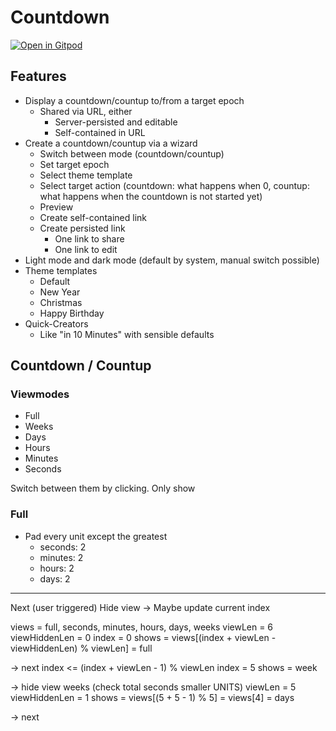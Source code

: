 # Countdown

[![Open in Gitpod](https://gitpod.io/button/open-in-gitpod.svg)](https://gitpod.io/#https://github.com/spalberg/countdown)

## Features

- Display a countdown/countup to/from a target epoch
  - Shared via URL, either
    - Server-persisted and editable
    - Self-contained in URL
- Create a countdown/countup via a wizard
  - Switch between mode (countdown/countup)
  - Set target epoch
  - Select theme template
  - Select target action (countdown: what happens when 0, countup: what happens when the countdown is not started yet)
  - Preview
  - Create self-contained link
  - Create persisted link
    - One link to share
    - One link to edit
- Light mode and dark mode (default by system, manual switch possible)
- Theme templates
  - Default
  - New Year
  - Christmas
  - Happy Birthday
- Quick-Creators
  - Like "in 10 Minutes" with sensible defaults

## Countdown / Countup

### Viewmodes
- Full
- Weeks
- Days
- Hours
- Minutes
- Seconds

Switch between them by clicking.
Only show 
### Full

- Pad every unit except the greatest
  - seconds: 2
  - minutes: 2
  - hours: 2
  - days: 2


----------------------------------------------------------------



Next (user triggered)
Hide view -> Maybe update current index



views = full, seconds, minutes, hours, days, weeks
viewLen = 6
viewHiddenLen = 0
index = 0
shows = views[(index + viewLen - viewHiddenLen) % viewLen] = full

-> next
index <= (index + viewLen - 1) % viewLen 
index = 5
shows = week

-> hide view weeks (check total seconds smaller UNITS)
viewLen = 5
viewHiddenLen = 1
shows = views[(5 + 5 - 1) % 5] = views[4] = days

-> next

